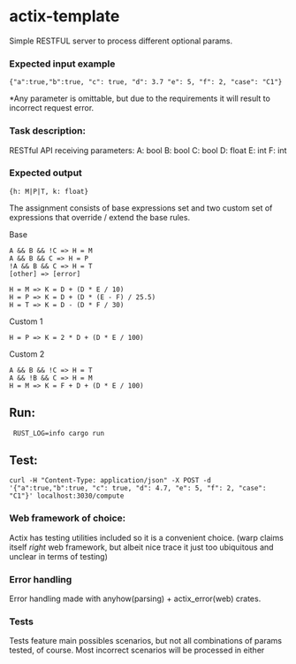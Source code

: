 # actix-template

Simple RESTFUL server to process different optional params.

### Expected input example

```{"a":true,"b":true, "c": true, "d": 3.7 "e": 5, "f": 2, "case": "C1"}```

*Any parameter is omittable, but due to the requirements it will result to incorrect request error.

### Task description:
RESTful API receiving parameters:
A: bool
B: bool
C: bool
D: float
E: int
F: int

### Expected output

`{h: M|P|T, k: float}`

The assignment consists of base expressions set and two custom set of
expressions that override / extend the base rules.

Base

    A && B && !C => H = M
    A && B && C => H = P
    !A && B && C => H = T
    [other] => [error]

    H = M => K = D + (D * E / 10)
    H = P => K = D + (D * (E - F) / 25.5)
    H = T => K = D - (D * F / 30)

Custom 1

    H = P => K = 2 * D + (D * E / 100)

Custom 2

    A && B && !C => H = T
    A && !B && C => H = M
    H = M => K = F + D + (D * E / 100)


## Run:

``` RUST_LOG=info cargo run```

## Test:

``` curl -H "Content-Type: application/json" -X POST -d '{"a":true,"b":true, "c": true, "d": 4.7, "e": 5, "f": 2, "case": "C1"}' localhost:3030/compute ```

### Web framework of choice:
Actix has testing utilities included so it is a convenient choice.
(warp claims itself *right* web framework, but albeit nice trace it just too ubiquitous and unclear in terms of testing)

### Error handling
Error handling made with anyhow(parsing) + actix_error(web) crates.

### Tests
Tests feature main possibles scenarios, but not all combinations of params tested, of course.
Most incorrect scenarios will be processed in either

